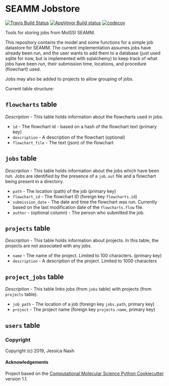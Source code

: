 SEAMM Jobstore
==============================
[//]: # (Badges)
[![Travis Build Status](https://travis-ci.org/REPLACE_WITH_OWNER_ACCOUNT/jobstore.png)](https://travis-ci.org/REPLACE_WITH_OWNER_ACCOUNT/jobstore)
[![AppVeyor Build status](https://ci.appveyor.com/api/projects/status/REPLACE_WITH_APPVEYOR_LINK/branch/master?svg=true)](https://ci.appveyor.com/project/REPLACE_WITH_OWNER_ACCOUNT/jobstore/branch/master)
[![codecov](https://codecov.io/gh/REPLACE_WITH_OWNER_ACCOUNT/jobstore/branch/master/graph/badge.svg)](https://codecov.io/gh/REPLACE_WITH_OWNER_ACCOUNT/jobstore/branch/master)

Tools for storing jobs from MolSSI SEAMM.

This repository contains the model and some functions for a simple job datastore for SEAMM. The current implementation assumes jobs have already been run, and the user wants to add them to a database (just used sqlite for now, but is implemented with sqlalchemy) to keep track of what jobs have been run, their submission time, locations, and procedure (flowchart) used.

Jobs may also be added to projects to allow grouping of jobs.

Current table structure:

`flowcharts` table
------------------
*Description* - This table holds information about the flowcharts used in jobs.

- `id` - The flowchart id - based on a hash of the flowchart text (primary key)
- `description` - A description of the flowchart (optional)
- `flowchart_file` - The text (json) of the flowchart

`jobs` table
------------
*Description* - This table holds information about the jobs which have been run. Jobs are identified by the presence of a `job.out` file and a flowchart being present in a directory.

- `path` - The location (path) of the job (primary key)
- `flowchart_id` - The flowchart ID (foreign key `flowcharts.id`)
- `submission_date` - The date and time the flowchart was run. Currently based on the last modification date of the `flowcharts.flow` file.
- `author` - (optional column) - The person who submitted the job.

`projects` table
----------------
*Description* - This table holds information about projects. In this table, the projects are not associated with any jobs.

- `name` - The name of the project. Limited to 100 characters. (primary key)
- `description` - A description of the project. Limited to 1000 characters

`project_jobs` table
--------------------
*Description* - This table links jobs (from `jobs` table) with projects (from `projects` table).

- `job_path` - The location of a job (foreign key `jobs.path`, primary key)
- `project` - The project name (foreign key `projects.name`, primary key)

`users` table
-------------


### Copyright

Copyright (c) 2019, Jessica Nash


#### Acknowledgements
 
Project based on the 
[Computational Molecular Science Python Cookiecutter](https://github.com/molssi/cookiecutter-cms) version 1.1.
